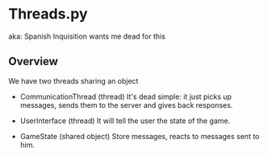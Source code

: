 Threads.py
==========

aka: Spanish Inquisition wants me dead for this

Overview
--------

We have two threads sharing an object

* CommunicationThread (thread)
It's dead simple: it just picks up messages, sends them to the server and gives back responses.

* UserInterface (thread)
It will tell the user the state of the game.

* GameState (shared object)
Store messages, reacts to messages sent to him.